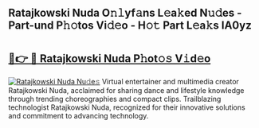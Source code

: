 ## Ratajkowski Nuda O𝚗𝚕yf𝚊ns L𝚎a𝚔ed N𝚞𝚍es - Part-und P𝚑𝚘tos Vi𝚍𝚎o - H𝚘𝚝 Part L𝚎a𝚔s IA0yz

# <h2><a href="http://kf4aqvl.oniu.top/?m=Ratajkowski+Nuda">🔗👉 🔴 Ratajkowski Nuda P𝚑ot𝚘𝚜 V𝚒d𝚎o</a></h2>

[![Ratajkowski Nuda Nu𝚍e𝚜](https://i.imgur.com/0qMVB7G.gif)](http://kf4aqvl.oniu.top/?m=Ratajkowski+Nuda)
Virtual entertainer and multimedia creator Ratajkowski Nuda, acclaimed for sharing dance and lifestyle knowledge through trending choreographies and compact clips. Trailblazing technologist Ratajkowski Nuda, recognized for their innovative solutions and commitment to advancing technology.  
